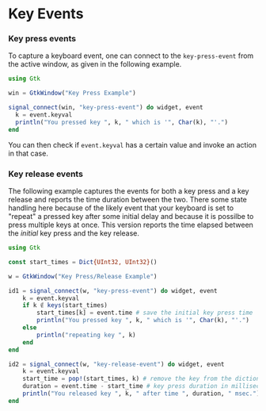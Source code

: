 # Key Events

### Key press events

To capture a keyboard event,
one can connect to the `key-press-event` from the active window,
as given in the following example.

```julia
using Gtk

win = GtkWindow("Key Press Example")

signal_connect(win, "key-press-event") do widget, event
  k = event.keyval
  println("You pressed key ", k, " which is '", Char(k), "'.")
end
```

You can then check if `event.keyval` has a certain value
and invoke an action in that case.


### Key release events

The following example captures the events
for both a key press and a key release
and reports the time duration between the two.
There some state handling here
because of the likely event
that your keyboard is set to "repeat" a pressed key
after some initial delay and because it is possilbe to 
press multiple keys at once.
This version reports the time elapsed
between the _initial_ key press and the key release.

```julia
using Gtk

const start_times = Dict{UInt32, UInt32}()

w = GtkWindow("Key Press/Release Example")

id1 = signal_connect(w, "key-press-event") do widget, event
    k = event.keyval
    if k ∉ keys(start_times)
        start_times[k] = event.time # save the initial key press time
        println("You pressed key ", k, " which is '", Char(k), "'.")
    else
        println("repeating key ", k)
    end
end

id2 = signal_connect(w, "key-release-event") do widget, event
    k = event.keyval
    start_time = pop!(start_times, k) # remove the key from the dictionary
    duration = event.time - start_time # key press duration in milliseconds
    println("You released key ", k, " after time ", duration, " msec.")
end
```
